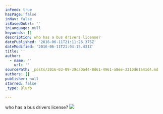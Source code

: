 ```yaml
---
inFeed: true
hasPage: false
inNav: false
isBasedOnUrl: ''
inLanguage: null
keywords: []
description: who has a bus drivers license?
datePublished: '2016-06-11T21:11:26.375Z'
dateModified: '2016-06-11T21:04:15.431Z'
title: ''
author:
  - name: ''
    url: ''
sourcePath: _posts/2016-03-09-39ca0a44-8d61-4961-a8ee-3310d61a41d4.md
authors: []
publisher: null
starred: false
_type: Blurb

---
```

who has a bus drivers license?
![](https://s3-us-west-2.amazonaws.com/the-grid-img/p/be56983e1df7a79864dedecd3a7dde81f754d0dc.png)